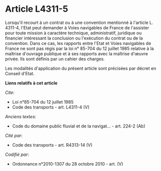 # Article L4311-5

Lorsqu'il recourt à un contrat ou à une convention mentionné à l'article L. 4311-4, l'Etat peut demander à Voies navigables
de France de l'assister pour toute mission à caractère technique, administratif, juridique ou financier intéressant la
conclusion ou l'exécution du contrat ou de la convention. Dans ce cas, les rapports entre l'Etat et Voies navigables de
France ne sont pas régis par la loi n° 85-704 du 12 juillet 1985 relative à la maîtrise d'ouvrage publique et à ses rapports
avec la maîtrise d'œuvre privée. Ils sont définis par un cahier des charges. 

Les modalités d'application du présent article sont précisées par décret en Conseil d'Etat.

**Liens relatifs à cet article**

_Cite_:

  - Loi n°85-704 du 12 juillet 1985
  - Code des transports - art. L4311-4 (V)

_Anciens textes_:

  - Code du domaine public fluvial et de la navigat... - art. 224-2 (Ab)

_Cité par_:

  - Code des transports - art. R4313-14 (V)

_Codifié par_:

  - Ordonnance n°2010-1307 du 28 octobre 2010 - art. (V)
